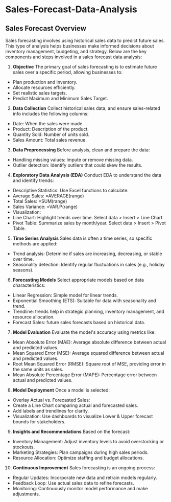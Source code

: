 # Sales-Forecast-Data-Analysis
## Sales Forecast Overview
Sales forecasting involves using historical sales data to predict future sales. This type of analysis helps businesses make informed decisions about inventory management, budgeting, and strategy. Below are the key components and steps involved in a sales forecast data analysis:
1. **Objective**
The primary goal of sales forecasting is to estimate future sales over a specific period, allowing businesses to:
-	Plan production and inventory.
-	Allocate resources efficiently.
-	Set realistic sales targets.
-	Predict Maximum and Minimum Sales Target.
2. **Data Collection**
Collect historical sales data, and ensure sales-related info includes the following columns:
-	Date: When the sales were made.
-	Product: Description of the product.
-	Quantity Sold: Number of units sold.
-	Sales Amount: Total sales revenue.
3. **Data Preprocessing**
Before analysis, clean and prepare the data:
-	Handling missing values: Impute or remove missing data.
-	Outlier detection: Identify outliers that could skew the results.
4. **Exploratory Data Analysis (EDA)**
Conduct EDA to understand the data and identify trends:
-	Descriptive Statistics: Use Excel functions to calculate:
-	Average Sales: =AVERAGE(range)
-	Total Sales: =SUM(range)
-	Sales Variance: =VAR.P(range)
-	Visualization:
-	Line Chart: Highlight trends over time.
	Select data > Insert > Line Chart.
- Pivot Table: Summarize sales by month/year.
	Select data > Insert > Pivot Table.
5. **Time Series Analysis**
Sales data is often a time series, so specific methods are applied:
-	Trend analysis: Determine if sales are increasing, decreasing, or stable over time.
-	Seasonality detection: Identify regular fluctuations in sales (e.g., holiday seasons).
6. **Forecasting Models**
Select appropriate models based on data characteristics:
-	Linear Regression: Simple model for linear trends.
-	Exponential Smoothing (ETS): Suitable for data with seasonality and trend.
-	Trendline: trends help in strategic planning, inventory management, and resource allocation.
-	Forecast Sales: future sales forecasts based on historical data.
7. **Model Evaluation**
Evaluate the model's accuracy using metrics like:
-	Mean Absolute Error (MAE): Average absolute difference between actual and predicted values.
-	Mean Squared Error (MSE): Average squared difference between actual and predicted values.
-	Root Mean Squared Error (RMSE): Square root of MSE, providing error in the same units as sales.
-	Mean Absolute Percentage Error (MAPE): Percentage error between actual and predicted values.
8. **Model Deployment**
Once a model is selected:
-	Overlay Actual vs. Forecasted Sales:
-	Create a Line Chart comparing actual and forecasted sales.
-	Add labels and trendlines for clarity.
-	Visualization: Use dashboards to visualize Lower & Upper forecast bounds for stakeholders.

9. **Insights and Recommendations**
Based on the forecast:
-	Inventory Management: Adjust inventory levels to avoid overstocking or stockouts.
-	Marketing Strategies: Plan campaigns during high sales periods.
-	Resource Allocation: Optimize staffing and budget allocations.
10. **Continuous Improvement**
Sales forecasting is an ongoing process:
-	Regular Updates: Incorporate new data and retrain models regularly.
-	Feedback Loop: Use actual sales data to refine forecasts.
-	Monitoring: Continuously monitor model performance and make adjustments.

